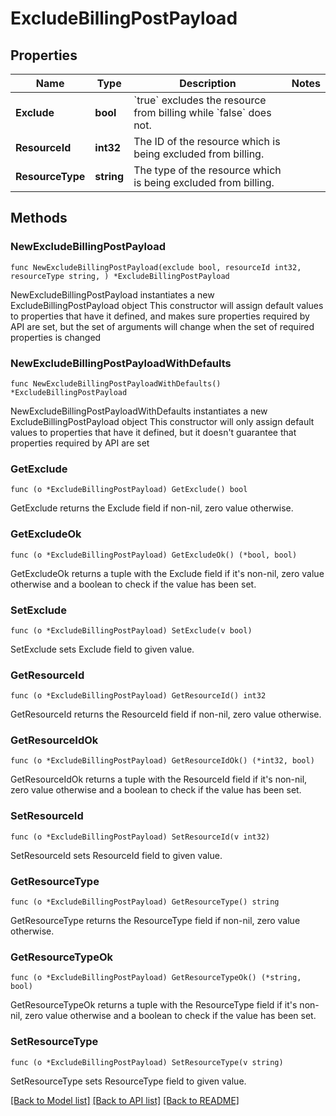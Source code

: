 # ExcludeBillingPostPayload

## Properties

Name | Type | Description | Notes
------------ | ------------- | ------------- | -------------
**Exclude** | **bool** | &#x60;true&#x60; excludes the resource from billing while &#x60;false&#x60; does not. | 
**ResourceId** | **int32** | The ID of the resource which is being excluded from billing. | 
**ResourceType** | **string** | The type of the resource which is being excluded from billing. | 

## Methods

### NewExcludeBillingPostPayload

`func NewExcludeBillingPostPayload(exclude bool, resourceId int32, resourceType string, ) *ExcludeBillingPostPayload`

NewExcludeBillingPostPayload instantiates a new ExcludeBillingPostPayload object
This constructor will assign default values to properties that have it defined,
and makes sure properties required by API are set, but the set of arguments
will change when the set of required properties is changed

### NewExcludeBillingPostPayloadWithDefaults

`func NewExcludeBillingPostPayloadWithDefaults() *ExcludeBillingPostPayload`

NewExcludeBillingPostPayloadWithDefaults instantiates a new ExcludeBillingPostPayload object
This constructor will only assign default values to properties that have it defined,
but it doesn't guarantee that properties required by API are set

### GetExclude

`func (o *ExcludeBillingPostPayload) GetExclude() bool`

GetExclude returns the Exclude field if non-nil, zero value otherwise.

### GetExcludeOk

`func (o *ExcludeBillingPostPayload) GetExcludeOk() (*bool, bool)`

GetExcludeOk returns a tuple with the Exclude field if it's non-nil, zero value otherwise
and a boolean to check if the value has been set.

### SetExclude

`func (o *ExcludeBillingPostPayload) SetExclude(v bool)`

SetExclude sets Exclude field to given value.


### GetResourceId

`func (o *ExcludeBillingPostPayload) GetResourceId() int32`

GetResourceId returns the ResourceId field if non-nil, zero value otherwise.

### GetResourceIdOk

`func (o *ExcludeBillingPostPayload) GetResourceIdOk() (*int32, bool)`

GetResourceIdOk returns a tuple with the ResourceId field if it's non-nil, zero value otherwise
and a boolean to check if the value has been set.

### SetResourceId

`func (o *ExcludeBillingPostPayload) SetResourceId(v int32)`

SetResourceId sets ResourceId field to given value.


### GetResourceType

`func (o *ExcludeBillingPostPayload) GetResourceType() string`

GetResourceType returns the ResourceType field if non-nil, zero value otherwise.

### GetResourceTypeOk

`func (o *ExcludeBillingPostPayload) GetResourceTypeOk() (*string, bool)`

GetResourceTypeOk returns a tuple with the ResourceType field if it's non-nil, zero value otherwise
and a boolean to check if the value has been set.

### SetResourceType

`func (o *ExcludeBillingPostPayload) SetResourceType(v string)`

SetResourceType sets ResourceType field to given value.



[[Back to Model list]](../README.md#documentation-for-models) [[Back to API list]](../README.md#documentation-for-api-endpoints) [[Back to README]](../README.md)


